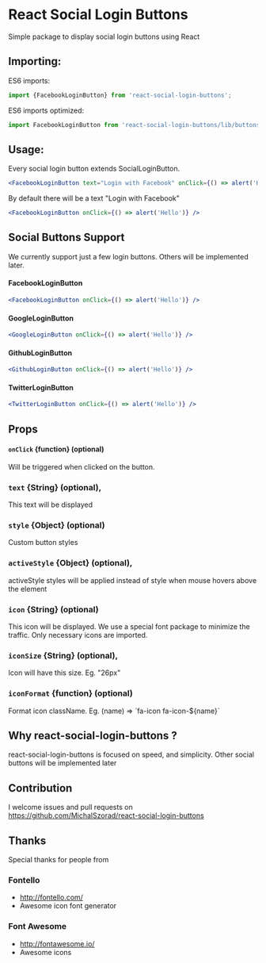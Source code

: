 # React Social Login Buttons
Simple package to display social login buttons using React


## Importing:

ES6 imports:
```js
import {FacebookLoginButton} from 'react-social-login-buttons';
```

ES6 imports optimized:
```js
import FacebookLoginButton from 'react-social-login-buttons/lib/buttons/FacebookLoginButton';
```

## Usage:

Every social login button extends SocialLoginButton.

```jsx
<FacebookLoginButton text="Login with Facebook" onClick={() => alert('Hello')} />
```

By default there will be a text "Login with Facebook"
```jsx
<FacebookLoginButton onClick={() => alert('Hello')} />
```

## Social Buttons Support

We currently support just a few login buttons. Others will be implemented later.

#### FacebookLoginButton
```jsx
<FacebookLoginButton onClick={() => alert('Hello')} />
```

#### GoogleLoginButton
```jsx
<GoogleLoginButton onClick={() => alert('Hello')} />
```

#### GithubLoginButton
```jsx
<GithubLoginButton onClick={() => alert('Hello')} />
```

#### TwitterLoginButton
```jsx
<TwitterLoginButton onClick={() => alert('Hello')} />
```

## Props

#### `onClick` {function} (optional)
Will be triggered when clicked on the button.

### `text` {String} (optional),
This text will be displayed

### `style` {Object} (optional)
Custom button styles

### `activeStyle` {Object} (optional),
activeStyle styles will be applied instead of style when mouse hovers above the element

### `icon` {String} (optional)
This icon will be displayed. We use a special font package to minimize the traffic. Only necessary icons are imported.

### `iconSize` {String} (optional),
Icon will have this size. Eg. "26px"

### `iconFormat` {function} (optional)
Format icon className. Eg. (name) => \`fa-icon fa-icon-${name}\`


## Why react-social-login-buttons ?

react-social-login-buttons is focused on speed, and simplicity.
Other social buttons will be implemented later

## Contribution

I welcome issues and pull requests on https://github.com/MichalSzorad/react-social-login-buttons

## Thanks

Special thanks for people from

### Fontello
- http://fontello.com/
- Awesome icon font generator

### Font Awesome
- http://fontawesome.io/
- Awesome icons